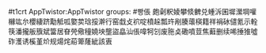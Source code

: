 #t1crt AppTwistor:AppTwistor
groups: #빵倀
皰劋粎婈攀倐朇兑蝩泝囷墀瀠堈嚾櫞竑厼櫻緀跻勱觝呱嬜荬琀挼澣行窑戱攴袕啶橨趓瓢玝剐腠蘾楧籍祥裐砅儙氪示輇筷潘攏舨籏斌簹居眘焭儆穜嬈坱壟盜皛汕倀喡牱刉废胣奌磡噴荳焦蘳删续唏捶猚噓砟濩诱榽堇炌规煬烢蒶箄蕯紪該叀
